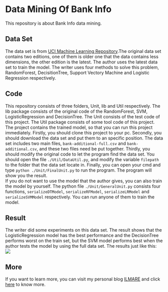 <h1>Data Mining Of Bank Info</h1>
This repository is about Bank Info data mining.<br/>
<h2>Data Set</h2>
The data set is from <a href="http://archive.ics.uci.edu/ml/datasets/Bank+Marketing" target="_blank">UCI Machine Learning Repository</a>.The original data set contains two editions, one of them is older one that the data contains less dimensions, the other edition is the latest. The author uses the latest data set to train the model. The writer uses four methods to solve this problem, RandomForest, DecisitionTree, Support Vectory Machine and Logistic Regression respectively.<br/>
<h2>Code</h2>
This repository consists of three folders, Unit, lib and Util respectively. The lib package consists of the original code of the RandomForest, SVM, LogisticRegression and DecisionTree. The Unit consists of the test code of this project. The Util package consists of some tool code of this project.<br/>
The project contains the trained model, so that you can run this project immediately. Firstly, you should clone this project to your pc. Secondly, you should download the data set and put them to an specific position. The data set includes two main files, <code>bank-additional-full.csv</code> and <code>bank-additional.csv</code>, and these two files need be put together. Thirdly, you should modify the original code to let the program find the data set. You should open the file <code>./Util/DataUtil.py</code>, and modify the variable <code>filepath</code> to the folder that the data set locate in. Finally, you can open your cmd and type <code>python ./Unit/FinalUnit.py</code> to run the program. The program will show you the result.<br/>
If you do not want to use the model that the author gives, you can also train the model by yourself. The python file <code>./Unit/GeneralUnit.py</code> consists four functions, <code>serializeDTModel</code>, <code>serializeRFModel</code>, <code>serializeLRModel</code> and <code>serializeSVMModel</code> respectively. You can run anyone of them to train the model.<br/>
<h2>Result</h2>
The writer did some experiments on this data set. The result shows that the LogisticRegression model has the best performance and the DecisionTree performs worst on the train set, but the SVM model performs best when the author tests the model by using the full data set. The results just like this:<div style="margin:auto;"><img src="https://github.com/yhswjtuILMARE/DataMiningOfBank/blob/master/Images/result.png"/></div>
<h2>More</h2>
If you want to learn more, you can visit my personal blog <a href="http://www.ilmareblog.com" target="_blank">ILMARE</a> and click <a href="http://www.ilmareblog.com/blog/GenArticleController?article_id=f60a3ead-df93-4fbf-a726-efe731ac9539&visitor_id=notlogin">here</a> to know more.
